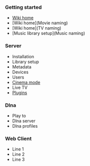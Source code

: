 ### Getting started
* [Wiki home](home)
* [Wiki home](Movie naming)
* [Wiki home](TV naming)
* [Music library setup](Music naming)

### Server

* Installation
* Library setup
* Metadata
* Devices
* Users
* [Cinema mode](Cinema-Mode)
* Live TV
* [Plugins](Plugins)

### Dlna
* Play to
* Dlna server
* Dlna profiles

### Web Client
* Line 1
* Line 2
* Line 3
